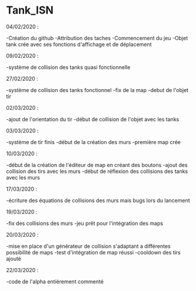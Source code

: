 # Tank_ISN

04/02/2020 : 

-Création du github
-Attribution des taches
-Commencement du jeu
-Objet tank crée avec ses fonctions d'affichage et de déplacement

09/02/2020 :

-système de collision des tanks quasi fonctionnelle

27/02/2020 :

-système de collision des tanks fonctionnel
-fix de la map
-debut de l'objet tir

02/03/2020 :

-ajout de l'orientation du tir
-début de collision de l'objet avec les tanks

03/03/2020 :

-système de tir finis
-début de la création des murs
-première map crée

10/03/2020 :

-début de la création de l'éditeur de map en créant des boutons
-ajout des collision des tirs avec les murs 
-début de réflexion des collisions des tanks avec les murs

17/03/2020 :

-écriture des équations de collisions des murs mais bugs lors du lancement

19/03/2020 :

-fix des collisions des murs
-jeu prêt pour l'intégration des maps

20/03/2020 :

-mise en place d'un générateur de collision s'adaptant a différentes possibilité de maps
-test d'intégration de map réussi
-cooldown des tirs ajouté

22/03/2020 :

-code de l'alpha entièrement commenté
